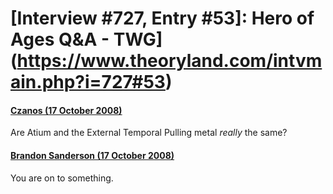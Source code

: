 # [Interview #727, Entry #53]: Hero of Ages Q&A - TWG](https://www.theoryland.com/intvmain.php?i=727#53)

#### [Czanos (17 October 2008)](http://twg.17thshard.com/index.php?topic=6655.msg129245#msg129245)

Are Atium and the External Temporal Pulling metal
*really*
the same?

#### [Brandon Sanderson (17 October 2008)](http://twg.17thshard.com/index.php?topic=6655.msg129262#msg129262)

You are on to something.

